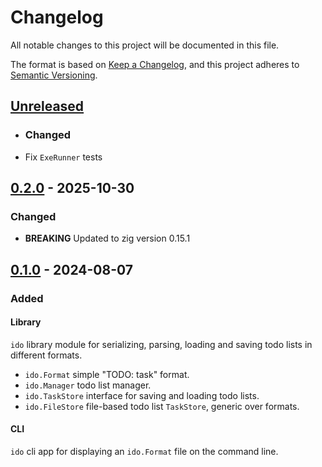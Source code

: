 # Changelog

All notable changes to this project will be documented in this file.

The format is based on [Keep a Changelog](https://keepachangelog.com/en/1.0.0/),
and this project adheres to [Semantic Versioning](https://semver.org/spec/v2.0.0.html).

## [Unreleased]

- ### Changed

- Fix `ExeRunner` tests

## [0.2.0] - 2025-10-30

### Changed

- **BREAKING** Updated to zig version 0.15.1

## [0.1.0] - 2024-08-07

### Added

#### Library

`ido` library module for serializing, parsing, loading and saving todo lists
in different formats.

- `ido.Format` simple "TODO: task" format.
- `ido.Manager` todo list manager.
- `ido.TaskStore` interface for saving and loading todo lists.
- `ido.FileStore` file-based todo list `TaskStore`, generic over formats.

#### CLI

`ido` cli app for displaying an `ido.Format` file on the command line.

[Unreleased]: https://github.com/sonro/ido/compare/v0.2.0...HEAD
[0.2.0]: https://github.com/sonro/ido/releases/tag/v0.2.0
[0.1.0]: https://github.com/sonro/ido/releases/tag/v0.1.0
